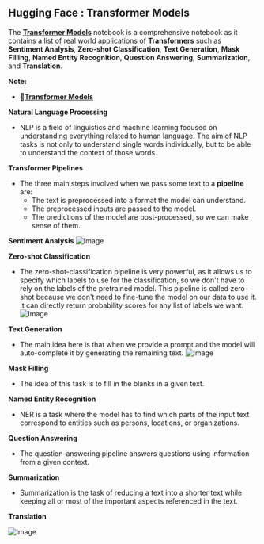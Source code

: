## **Hugging Face : Transformer Models**

The [**Transformer Models**](https://github.com/ThinamXx/HuggingFace/blob/main/01.%20Transformer%20Models/TransformerModels.ipynb) notebook is a comprehensive notebook as it contains a list of real world applications of **Transformers** such as **Sentiment Analysis**, **Zero-shot Classification**, **Text Generation**, **Mask Filling**, **Named Entity Recognition**, **Question Answering**, **Summarization**, and **Translation**. 

**Note:**
- 📑[**Transformer Models**](https://github.com/ThinamXx/HuggingFace/blob/main/01.%20Transformer%20Models/TransformerModels.ipynb) 

**Natural Language Processing**
- NLP is a field of linguistics and machine learning focused on understanding everything related to human language. The aim of NLP tasks is not only to understand single words individually, but to be able to understand the context of those words.

**Transformer Pipelines**
- The three main steps involved when we pass some text to a **pipeline** are:
  - The text is preprocessed into a format the model can understand.
  - The preprocessed inputs are passed to the model.
  - The predictions of the model are post-processed, so we can make sense of them.

**Sentiment Analysis**
![Image](https://github.com/ThinamXx/MachineLearning_DeepLearning/blob/main/Images/Day%2026.PNG)

**Zero-shot Classification**
- The zero-shot-classification pipeline is very powerful, as it allows us to specify which labels to use for the classification, so we don't have to rely on the labels of the pretrained model. This pipeline is called zero-shot because we don't need to fine-tune the model on our data to use it. It can directly return probability scores for any list of labels we want.
![Image](https://github.com/ThinamXx/MachineLearning_DeepLearning/blob/main/Images/Day%2026.PNG)

**Text Generation**
- The main idea here is that when we provide a prompt and the model will auto-complete it by generating the remaining text.
![Image](https://github.com/ThinamXx/MachineLearning_DeepLearning/blob/main/Images/Day%2026.PNG)

**Mask Filling**
- The idea of this task is to fill in the blanks in a given text.

**Named Entity Recognition**
- NER is a task where the model has to find which parts of the input text correspond to entities such as persons, locations, or organizations.

**Question Answering**
- The question-answering pipeline answers questions using information from a given context.

**Summarization**
- Summarization is the task of reducing a text into a shorter text while keeping all or most of the important aspects referenced in the text.

**Translation**

![Image](https://github.com/ThinamXx/MachineLearning_DeepLearning/blob/main/Images/Day%2026.PNG)
